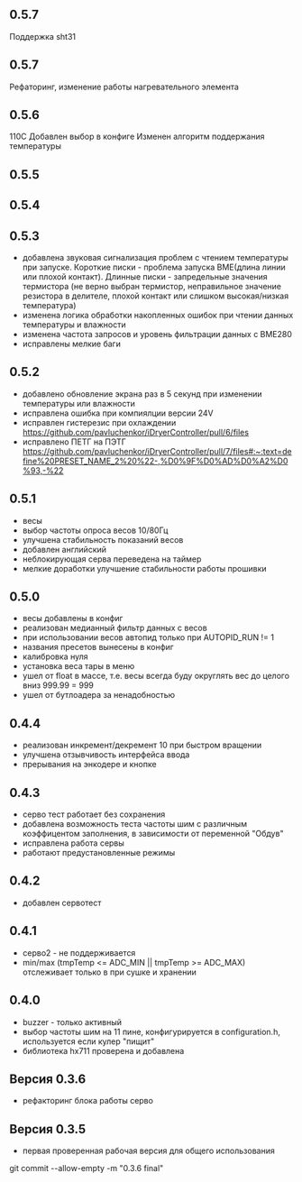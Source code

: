 ## 0.5.7
Поддержка sht31

## 0.5.7
Рефаторинг, изменение работы нагревательного элемента

## 0.5.6
110C Добавлен выбор в конфиге
Изменен алгоритм поддержания температуры

## 0.5.5

## 0.5.4

## 0.5.3
- добавлена звуковая сигнализация проблем с чтением температуры при запуске. Короткие писки - проблема запуска BME(длина линии или плохой контакт). Длинные писки - запредельные значения термистора (не верно выбран термистор, неправильное значение резистора в делителе, плохой контакт или слишком высокая/низкая температура)
- изменена логика обработки накопленных ошибок при чтении данных температуры и влажности
- изменена частота запросов и уровень фильтрации данных с BME280
- исправлены мелкие баги

## 0.5.2
- добавлено обновление экрана раз в 5 секунд при изменении температуры или влажности
- исправлена ошибка при компиялции версии 24V
- исправлен гистерезис при охлаждении https://github.com/pavluchenkor/iDryerController/pull/6/files
- исправлено ПЕТГ на ПЭТГ https://github.com/pavluchenkor/iDryerController/pull/7/files#:~:text=define%20PRESET_NAME_2%20%22-,%D0%9F%D0%AD%D0%A2%D0%93,-%22
  
## 0.5.1
- весы
- выбор частоты опроса весов 10/80Гц
- улучшена стабильность показаний весов
- добавлен английский
- неблокирующая серва переведена на таймер
- мелкие доработки улучшение стабильности работы прошивки

## 0.5.0
- весы добавлены в конфиг
- реализован медианный фильтр данных с весов
- при использовании весов автопид только при AUTOPID_RUN != 1
- названия пресетов вынесены в конфиг
- калибровка нуля
- установка веса тары в меню
- ушел от float в массе, т.е. весы всегда буду округлять вес до целого вниз 999.99 = 999
- ушел от бутлоадера за ненадобностью

## 0.4.4
- реализован инкремент/декремент 10 при быстром вращении
- улучшена отзывчивость интерфейса ввода
- прерывания на энкодере и кнопке

## 0.4.3
- серво тест работает без сохранения
- добавлена возможность теста частоты шим с различным коэффицентом заполнения, в зависимости от переменной "Обдув"
- исправлена работа сервы
- работают предустановленные режимы

## 0.4.2
- добавлен сервотест
  
## 0.4.1
- серво2 - не поддерживается 
- min/max (tmpTemp <= ADC_MIN || tmpTemp >= ADC_MAX) отслеживает только в при сушке и хранении 

## 0.4.0
- buzzer - только активный
- выбор частоты шим на 11 пине, конфигурируется в configuration.h, используется если кулер "пищит"
- библиотека hx711 проверена и добавлена

## Версия 0.3.6
- рефакторинг блока работы серво

## Версия 0.3.5
- первая проверенная рабочая версия для общего использования

git commit --allow-empty -m "0.3.6 final"